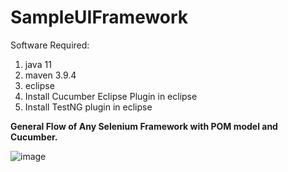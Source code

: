 # SampleUIFramework
Software Required:
1) java 11
2) maven 3.9.4
3) eclipse
4) Install Cucumber Eclipse Plugin in eclipse
5) Install TestNG plugin in eclipse

**General Flow of Any Selenium Framework with POM model and Cucumber.** 


![image](https://github.com/vinil-p/SampleUIFramework/assets/20809464/f265766a-8c5c-4388-afa8-5956fc8b0eda)
